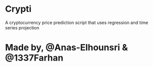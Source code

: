 # Crypti
A cryptocurrency price prediction script that uses regression and time series projection
# Made by, @Anas-Elhounsri & @1337Farhan
